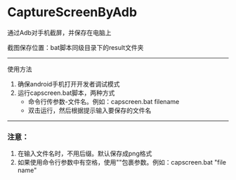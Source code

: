 # CaptureScreenByAdb
通过Adb对手机截屏，并保存在电脑上

截图保存位置：bat脚本同级目录下的result文件夹

----------
使用方法

1. 确保android手机打开开发者调试模式
2. 运行capscreen.bat脚本，两种方式
	- 命令行传参数-文件名。例如：capscreen.bat filename
	- 双击运行，然后根据提示输入要保存的文件名

----------

### 注意：

1. 在输入文件名时，不用后缀。默认保存成png格式
2. 如果使用命令行参数中有空格，使用""包裹参数。例如：capscreen.bat "file name"
